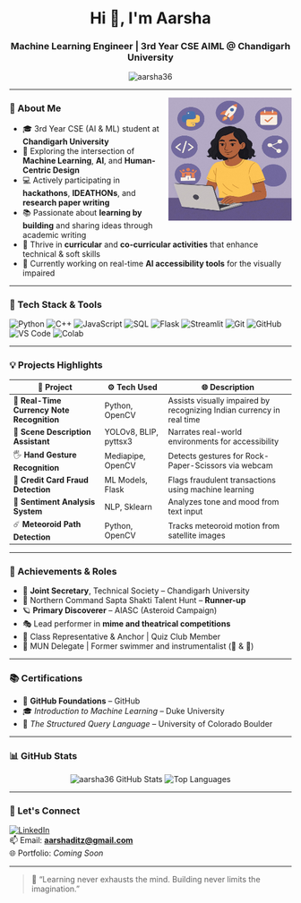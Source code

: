 <h1 align="center">Hi 👋, I'm Aarsha</h1>
<h3 align="center">Machine Learning Engineer | 3rd Year CSE AIML @ Chandigarh University</h3>

<p align="center">
  <img src="https://komarev.com/ghpvc/?username=aarsha36&label=Profile%20views&color=0e75b6&style=flat" alt="aarsha36" />
</p>

---

<img align="right" src="multitalented-girl.png.jpg" alt="Multitalented Girl"  width="220" height="220" />


### 🌟 About Me

- 🎓 3rd Year CSE (AI & ML) student at **Chandigarh University**
- 🤖 Exploring the intersection of **Machine Learning**, **AI**, and **Human-Centric Design**
- 💻 Actively participating in **hackathons**, **IDEATHONs**, and **research paper writing**
- 📚 Passionate about **learning by building** and sharing ideas through academic writing
- 🌱 Thrive in **curricular** and **co-curricular activities** that enhance technical & soft skills
- 🔧 Currently working on real-time **AI accessibility tools** for the visually impaired




---

### 🚀 Tech Stack & Tools

![Python](https://img.shields.io/badge/-Python-3776AB?style=for-the-badge&logo=python&logoColor=white)
![C++](https://img.shields.io/badge/-C++-00599C?style=for-the-badge&logo=cplusplus&logoColor=white)
![JavaScript](https://img.shields.io/badge/-JavaScript-F7DF1E?style=for-the-badge&logo=javascript&logoColor=black)
![SQL](https://img.shields.io/badge/-SQL-4479A1?style=for-the-badge&logo=mysql&logoColor=white)
![Flask](https://img.shields.io/badge/-Flask-000000?style=for-the-badge&logo=flask)
![Streamlit](https://img.shields.io/badge/-Streamlit-FF4B4B?style=for-the-badge&logo=streamlit&logoColor=white)
![Git](https://img.shields.io/badge/-Git-F05032?style=for-the-badge&logo=git&logoColor=white)
![GitHub](https://img.shields.io/badge/-GitHub-181717?style=for-the-badge&logo=github&logoColor=white)
![VS Code](https://img.shields.io/badge/-VSCode-007ACC?style=for-the-badge&logo=visual-studio-code)
![Colab](https://img.shields.io/badge/-Google%20Colab-F9AB00?style=for-the-badge&logo=google-colab)

---

### 💡 Projects Highlights

| 📌 Project | ⚙️ Tech Used | 🌐 Description |
|-----------|--------------|----------------|
| 💸 **Real-Time Currency Note Recognition** | Python, OpenCV | Assists visually impaired by recognizing Indian currency in real time |
| 🧠 **Scene Description Assistant** | YOLOv8, BLIP, pyttsx3 | Narrates real-world environments for accessibility |
| 🖐️ **Hand Gesture Recognition** | Mediapipe, OpenCV | Detects gestures for Rock-Paper-Scissors via webcam |
| 🔐 **Credit Card Fraud Detection** | ML Models, Flask | Flags fraudulent transactions using machine learning |
| 💬 **Sentiment Analysis System** | NLP, Sklearn | Analyzes tone and mood from text input |
| ☄️ **Meteoroid Path Detection** | Python, OpenCV | Tracks meteoroid motion from satellite images |

---

### 🏅 Achievements & Roles

- 👥 **Joint Secretary**, Technical Society – Chandigarh University
- 🥈 Northern Command Sapta Shakti Talent Hunt – **Runner-up**
- 🪐 **Primary Discoverer** – AIASC (Asteroid Campaign)
- 🎭 Lead performer in **mime and theatrical competitions**
- 🎤 Class Representative & Anchor | Quiz Club Member
- 🧠 MUN Delegate | Former swimmer and instrumentalist (🎹 & 🎸)


---

### 📚 Certifications

- 🧰 **GitHub Foundations** – GitHub  
- 🎓 *Introduction to Machine Learning* – Duke University  
- 🧠 *The Structured Query Language* – University of Colorado Boulder  

---

### 📊 GitHub Stats

<p align="center">
  <img src="https://github-readme-stats.vercel.app/api?username=aarsha36&show_icons=true&theme=radical" alt="aarsha36 GitHub Stats" />
  <img src="https://github-readme-stats.vercel.app/api/top-langs/?username=aarsha36&layout=compact&theme=radical" alt="Top Languages" />
</p>

---

### 🔗 Let's Connect

[![LinkedIn](https://img.shields.io/badge/-LinkedIn-blue?style=flat-square&logo=Linkedin&logoColor=white&link=https://linkedin.com/in/yourprofile)](https://linkedin.com/in/yourprofile)  
📫 Email: **aarshaditz@gmail.com**  
🌐 Portfolio: *Coming Soon*

---

> 💬 “Learning never exhausts the mind. Building never limits the imagination.”
